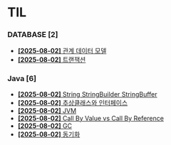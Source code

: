 # TIL
 
### DATABASE [2]
- [**[2025-08-02]**  관계 데이터 모델](https://github.com/A-lass/TIL/blob/main/DATABASE/관계_데이터_모델.md)
- [**[2025-08-02]**  트랜잭션](https://github.com/A-lass/TIL/blob/main/DATABASE/트랜잭션.md)
### Java [6]
- [**[2025-08-02]**  String StringBuilder StringBuffer](https://github.com/A-lass/TIL/blob/main/Java/String_StringBuilder_StringBuffer.md)
- [**[2025-08-02]**  추상클래스와 인터페이스](https://github.com/A-lass/TIL/blob/main/Java/추상클래스와_인터페이스.md)
- [**[2025-08-02]**  JVM](https://github.com/A-lass/TIL/blob/main/Java/JVM.md)
- [**[2025-08-02]**  Call By Value vs Call By Reference](https://github.com/A-lass/TIL/blob/main/Java/Call_By_Value_vs_Call_By_Reference.md)
- [**[2025-08-02]**  GC](https://github.com/A-lass/TIL/blob/main/Java/GC.md)
- [**[2025-08-02]**  동기화](https://github.com/A-lass/TIL/blob/main/Java/동기화.md)

